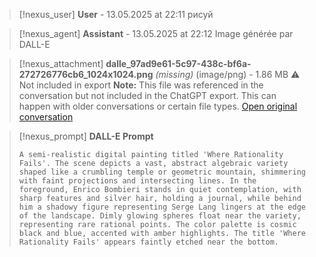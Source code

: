 >[!nexus_user] **User** - 13.05.2025 at 22:11
> рисуй
<!-- UID: db0ae02e-1028-473d-b85b-82e4c80f33ff -->




>[!nexus_agent] **Assistant** - 13.05.2025 at 22:12
> Image générée par DALL-E

>[!nexus_attachment] **dalle_97ad9e61-5c97-438c-bf6a-272726776cb6_1024x1024.png** *(missing)* (image/png) - 1.86 MB
> ⚠️ Not included in export
> **Note:** This file was referenced in the conversation but not included in the ChatGPT export. This can happen with older conversations or certain file types.
> [Open original conversation](https://chatgpt.com/)

>[!nexus_prompt] **DALL-E Prompt**
> ```
> A semi-realistic digital painting titled 'Where Rationality Fails'. The scene depicts a vast, abstract algebraic variety shaped like a crumbling temple or geometric mountain, shimmering with faint projections and intersecting lines. In the foreground, Enrico Bombieri stands in quiet contemplation, with sharp features and silver hair, holding a journal, while behind him a shadowy figure representing Serge Lang lingers at the edge of the landscape. Dimly glowing spheres float near the variety, representing rare rational points. The color palette is cosmic black and blue, accented with amber highlights. The title 'Where Rationality Fails' appears faintly etched near the bottom.
> ```
<!-- UID: f882caa3-fa2c-4d6d-b3b0-f519d4c8ce11 -->